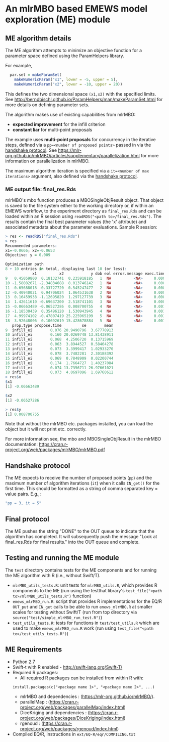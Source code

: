 # An mlrMBO based EMEWS model exploration (ME) module #


## ME algorithm details ##
The ME algorithm attempts to minimize an objective function for a parameter space defined using the ParamHelpers library.

 For example,
```R
  par.set = makeParamSet(
    makeNumericParam("x1", lower = -5, upper = 5),
    makeNumericParam("x2", lower = -10, upper = 20))
```
This defines the two dimensional space `(x1,x2)` with the specified limits.  See http://berndbischl.github.io/ParamHelpers/man/makeParamSet.html for more details on defining parameter sets.

The algorithm makes use of existing capabilities from mlrMBO:
* **expected improvement** for the infill criterion
* **constant liar** for multi-point proposals

The example uses **multi-point proposals** for concurrency in the iterative steps, defined via a `pp=<number of proposed points>` passed in via the [handshake protocol](#handshake-protocol). See https://mlr-org.github.io/mlrMBO/articles/supplementary/parallelization.html for more information on parallelization in mlrMBO.

The maximum algorithm iteration is specified via a `it=<number of max iterations>` argument, also defined via the [handshake protocol](#handshake-protocol).

### ME output file: final_res.Rds ###
mlrMBO's mbo function produces a MBOSingleObjResult object. That object is
saved to the file system either to the working directory or, if within an EMEWS workflow, to the experiment directory as `final_res.Rds` and can be loaded within an R session using `readRDS("<path to>/final_res.Rds")`. The results contain the final best parameter values (the 'x' attribute) and associated metadata about the parameter evaluations. Sample R
session:

```R
> res <- readRDS("final_res.Rds")
> res
Recommended parameters:
x1=-0.0666; x2=-0.0653
Objective: y = 0.009

Optimization path
8 + 10 entries in total, displaying last 10 (or less):
            x1          x2            y dob eol error.message exec.time          ei error.model train.time
9   0.45059800  0.18132741  0.235918185   1  NA          <NA>     0.000 -12.7373597        <NA>      0.091
10 -1.58082671 -2.34834688  8.013746142   1  NA          <NA>     0.000  -6.8104158        <NA>         NA
11 -0.65688018 -0.33727720  0.545247477   2  NA          <NA>     0.000  -1.7456097        <NA>      0.048
12 -0.40940021  0.94706024  1.064531638   2  NA          <NA>     0.000  -1.3855241        <NA>         NA
13  0.16459938 -1.12695820  1.297127739   3  NA          <NA>     0.000  -0.9964390        <NA>      0.056
14  1.42611610 -0.69637200  2.518741101   3  NA          <NA>     0.000  -0.6839068        <NA>         NA
15 -0.06663489 -0.06527286  0.008700755   4  NA          <NA>     0.001  -0.4316389        <NA>      0.055
16 -1.18530439  0.35496120  1.530943945   4  NA          <NA>     0.001  -0.2697869        <NA>         NA
17  4.99974102 -0.47807419 25.225965199   5  NA          <NA>     0.001  -0.1285891        <NA>      0.057
18  3.92648006  0.10692619 15.428678884   5  NA          <NA>     0.001  -0.9169606        <NA>         NA
   prop.type propose.time         se        mean
9  infill_ei        0.076 20.9490796  3.67770913
10 infill_ei        0.160 20.0269748 13.81438911
11 infill_ei        0.068  4.2506720  0.13715969
12 infill_ei        0.063  3.8944527  0.58464278
13 infill_ei        0.073  3.3999417  1.02933270
14 infill_ei        0.078  3.7482281  2.30188392
15 infill_ei        0.069  0.7848909  0.02200744
16 infill_ei        0.174  1.7664727  1.40237084
17 infill_ei        0.074 13.7356711 26.97661021
18 infill_ei        0.073  4.0697096  1.69760612
> res$x
$x1
[1] -0.06663489

$x2
[1] -0.06527286

> res$y
[1] 0.008700755
```
Note that without the mlrMBO etc. packages installed, you can load the object
but it will not print etc. correctly.

For more information see, the mbo and MBOSingleObjResult in the mlrMBO
documentation: https://cran.r-project.org/web/packages/mlrMBO/mlrMBO.pdf


## Handshake protocol ##
The ME expects to receive the number of proposed points (`pp`) and the maximum number of algorithm iterations (`it`) when it calls `IN_get()` for the first time. This should be formatted as a string of comma separated key = value pairs. E.g.,:
```R
"pp = 3, it = 5"
```


## Final protocol ##
The ME pushes the string "DONE" to the OUT queue to indicate that the algorithm has completed. It will subsequently push the message "Look at final_res.Rds for final results." into the OUT queue and complete.


## Testing and running the ME module
The `test` directory contains tests for the ME components and for running the ME algorithm with R (i.e., without Swift/T).
* `mlrMBO_utils_tests.R`: unit tests for `mlrMBO_utils.R`, which provides R components to the ME (run using the testthat library's `test_file("<path to>/mlrMBO_utils_tests.R")` function)
* `emews_mlrMBO_run.R`: script that provides R implementations for the EQ/R `OUT_put` and `IN_get` calls to be able to run `emews_mlrMBO.R` at smaller scales for testing without Swift/T (run from top directory via `source("test/simple_mlrMBO_run_test.R")`)
* `test_utils_tests.R`: tests for functions in `test/test_utils.R` which are used to make `emews_mlrMBO_run.R` work (run using `test_file("<path to>/test_utils_tests.R")`)


## ME Requirements ##

* Python 2.7
* Swift-t with R enabled - http://swift-lang.org/Swift-T/
* Required R packages:
  * All required R packages can be installed from within R with:
  ```
  install.packages(c("<package name 1>", "<package name 2>", ...)
  ```
  * mlrMBO and dependencies : (https://mlr-org.github.io/mlrMBO/).
  * parallelMap : (https://cran.r-project.org/web/packages/parallelMap/index.html)
  * DiceKriging and dependencies : (https://cran.r-project.org/web/packages/DiceKriging/index.html)
  * rgenoud : (https://cran.r-project.org/web/packages/rgenoud/index.html)
* Compiled EQ/R, instructions in `ext/EQ-R/eqr/COMPILING.txt`
